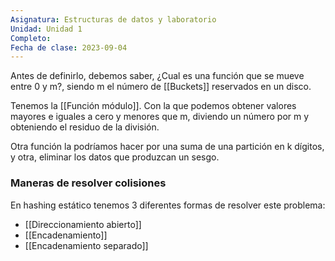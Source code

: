 ```yaml
---
Asignatura: Estructuras de datos y laboratorio
Unidad: Unidad 1
Completo: 
Fecha de clase: 2023-09-04
---
```


Antes de definirlo, debemos saber, ¿Cual es una función que se mueve entre 0 y m?, siendo m el número de [[Buckets]] reservados en un disco. 

Tenemos la [[Función módulo]]. Con la que podemos obtener valores mayores e iguales a cero y menores que m, diviendo un número por m y obteniendo el residuo de la división. 

Otra función la podríamos hacer por una suma de una partición en k dígitos, y otra, eliminar los datos que produzcan un sesgo.

### Maneras de resolver colisiones
En hashing estático tenemos 3 diferentes formas de resolver este problema:

- [[Direccionamiento abierto]]
- [[Encadenamiento]]
- [[Encadenamiento separado]] 